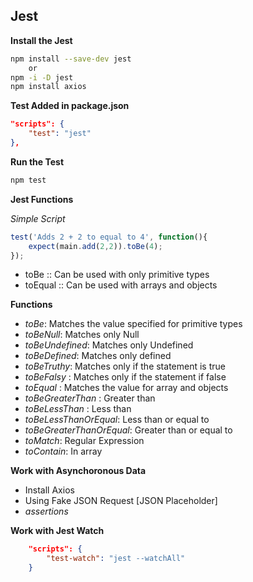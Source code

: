 ## Jest ##
**Install the Jest**
```bash
npm install --save-dev jest
    or
npm -i -D jest
npm install axios
```

**Test Added in package.json**
```json
"scripts": {
    "test": "jest"
},
```

**Run the Test**
```bash
npm test
```

**Jest Functions**

*Simple Script*
```javascript
test('Adds 2 + 2 to equal to 4', function(){
    expect(main.add(2,2)).toBe(4);
});
```

* toBe :: Can be used with only primitive types
* toEqual :: Can be used with arrays and objects

**Functions**
* *toBe*: Matches the value specified for primitive types
* *toBeNull*: Matches only Null
* *toBeUndefined*: Matches only Undefined
* *toBeDefined*: Matches only defined
* *toBeTruthy*: Matches only if the statement is true
* *toBeFalsy* : Matches only if the statement if false 
* *toEqual* : Matches the value for array and objects
* *toBeGreaterThan* : Greater than
* *toBeLessThan* : Less than
* *toBeLessThanOrEqual*: Less than or equal to
* *toBeGreaterThanOrEqual*: Greater than or equal to
* *toMatch*: Regular Expression
* *toContain*: In array

**Work with Asynchoronous Data**
* Install Axios
* Using Fake JSON Request [JSON Placeholder]
* *assertions*

**Work with Jest Watch**
```json
    "scripts": {
        "test-watch": "jest --watchAll"
    }
```
